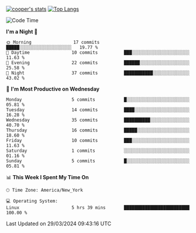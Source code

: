 [![cooper's stats](https://github-readme-stats-dwoluvhms-coopjz.vercel.app/api?username=coopjz&count_private=true)](https://github.com/coopjz/github-readme-stats)
[![Top Langs](https://github-readme-stats-dwoluvhms-coopjz.vercel.app/api/top-langs/?username=coopjz&count_private=true&langs_count=8&layout=compact)](https://github.com/coopjz/github-readme-stats)
<!--START_SECTION:waka-->
![Code Time](http://img.shields.io/badge/Code%20Time-7%20hrs%2037%20mins-blue)

**I'm a Night 🦉** 

```text
🌞 Morning                17 commits          █████░░░░░░░░░░░░░░░░░░░░   19.77 % 
🌆 Daytime                10 commits          ███░░░░░░░░░░░░░░░░░░░░░░   11.63 % 
🌃 Evening                22 commits          ██████░░░░░░░░░░░░░░░░░░░   25.58 % 
🌙 Night                  37 commits          ███████████░░░░░░░░░░░░░░   43.02 % 
```
📅 **I'm Most Productive on Wednesday** 

```text
Monday                   5 commits           █░░░░░░░░░░░░░░░░░░░░░░░░   05.81 % 
Tuesday                  14 commits          ████░░░░░░░░░░░░░░░░░░░░░   16.28 % 
Wednesday                35 commits          ██████████░░░░░░░░░░░░░░░   40.70 % 
Thursday                 16 commits          █████░░░░░░░░░░░░░░░░░░░░   18.60 % 
Friday                   10 commits          ███░░░░░░░░░░░░░░░░░░░░░░   11.63 % 
Saturday                 1 commits           ░░░░░░░░░░░░░░░░░░░░░░░░░   01.16 % 
Sunday                   5 commits           █░░░░░░░░░░░░░░░░░░░░░░░░   05.81 % 
```


📊 **This Week I Spent My Time On** 

```text
🕑︎ Time Zone: America/New_York

💻 Operating System: 
Linux                    5 hrs 39 mins       █████████████████████████   100.00 % 
```


 Last Updated on 29/03/2024 09:43:16 UTC
<!--END_SECTION:waka-->
